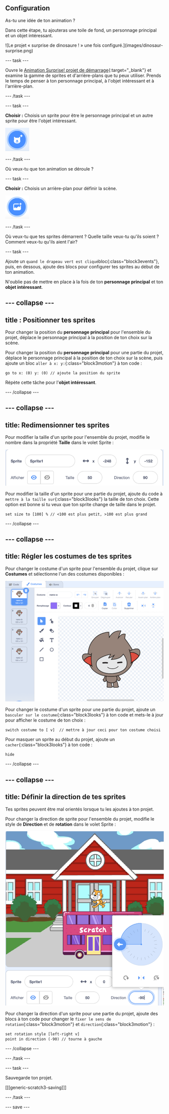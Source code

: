 ## Configuration

<div style="display: flex; flex-wrap: wrap">
<div style="flex-basis: 200px; flex-grow: 1; margin-right: 15px;">
As-tu une idée de ton animation ? 
  
Dans cette étape, tu ajouteras une toile de fond, un personnage principal et un objet intéressant. 
</div>
<div>  
![Le projet « surprise de dinosaure ! » une fois configuré.](images/dinosaur-surprise.png)
</div>
</div>

--- task ---

Ouvre le [Animation Surprise! projet de démarrage](https://scratch.mit.edu/projects/582222532/editor){:target="_blank"} et examine la gamme de sprites et d'arrière-plans que tu peux utiliser. Prends le temps de penser à ton personnage principal, à l'objet intéressant et à l'arrière-plan.

--- /task ---

--- task ---

**Choisir :** Choisis un sprite pour être le personnage principal et un autre sprite pour être l'objet intéressant.

![L'icône « Choisir un Sprite ».](images/add-sprite.png)

--- /task ---

Où veux-tu que ton animation se déroule ?

--- task ---

**Choisir :** Choisis un arrière-plan pour définir la scène.

![L'icône « Choisir un arrière-plan ».](images/add-backdrop.png)

--- /task ---

Où veux-tu que tes sprites démarrent ? Quelle taille veux-tu qu'ils soient ? Comment veux-tu qu'ils aient l'air?

--- task ---

Ajoute un `quand le drapeau vert est cliqué`bloc{:class="block3events"}, puis, en dessous, ajoute des blocs pour configurer tes sprites au début de ton animation.

N'oublie pas de mettre en place à la fois de ton **personnage principal** et ton **objet intéressant**.

--- collapse ---
---
title : Positionner tes sprites
---

Pour changer la position du **personnage principal** pour l'ensemble du projet, déplace le personnage principal à la position de ton choix sur la scène.

Pour changer la position du **personnage principal** pour une partie du projet, déplace le personnage principal à la position de ton choix sur la scène, puis ajoute un bloc `aller à x: y:`{:class="block3motion"} à ton code :

```blocks3
go to x: (0) y: (0) // ajoute la position du sprite
```

Répète cette tâche pour l'**objet intéressant**.

--- /collapse ---

--- collapse ---
---
title: Redimensionner tes sprites
---

Pour modifier la taille d'un sprite pour l'ensemble du projet, modifie le nombre dans la propriété **Taille** dans le volet Sprite :

![](images/sprite-pane-size.png)

Pour modifier la taille d'un sprite pour une partie du projet, ajoute du code à `mettre à la taille sur`{:class="block3looks"} la taille de ton choix. Cette option est bonne si tu veux que ton sprite change de taille dans le projet.

```blocks3
set size to [100] % // <100 est plus petit, >100 est plus grand
```

--- /collapse ---

--- collapse ---
---
title: Régler les costumes de tes sprites
---

Pour changer le costume d'un sprite pour l'ensemble du projet, clique sur **Costumes** et sélectionne l'un des costumes disponibles :

![L'onglet Costumes, avec les costumes disponibles pour un sprite.](images/nano-costumes.png)

Pour changer le costume d'un sprite pour une partie du projet, ajoute un `basculer sur le costume`{:class="block3looks"} à ton code et mets-le à jour pour afficher le costume de ton choix :

```blocks3
switch costume to [ v]  // mettre à jour ceci pour ton costume choisi
```

Pour masquer un sprite au début du projet, ajoute un `cacher`{:class="block3looks"} à ton code :

```blocks3
hide 
```

--- /collapse ---

--- collapse ---
---
title: Définir la direction de tes sprites
---

Tes sprites peuvent être mal orientés lorsque tu les ajoutes à ton projet.

Pour changer la direction de sprite pour l'ensemble du projet, modifie le style de **Direction** et de **rotation** dans le volet Sprite :

![Le menu Style de direction et de rotation dans le volet Sprite.](images/sprite-pane-direction.png)

Pour changer la direction d'un sprite pour une partie du projet, ajoute des blocs à ton code pour changer le `fixer le sens de rotation`{:class="block3motion"} et `direction`{:class="block3motion"} :

```blocks3
set rotation style [left-right v]
point in direction (-90) // tourne à gauche
```

--- /collapse ---

--- /task ---

--- task ---

Sauvegarde ton projet.

[[[generic-scratch3-saving]]]

--- /task ---

--- save ---
